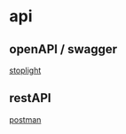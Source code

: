 # api

## openAPI / swagger
[stoplight](tools/stoplight.md)

## restAPI
[postman](tools/postman.md)
